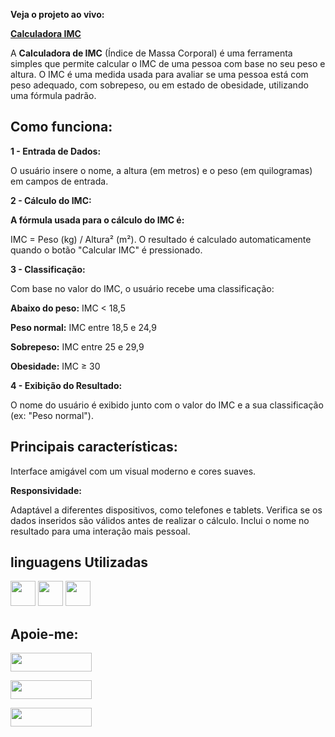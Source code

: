 **Veja o projeto ao vivo:**

**[Calculadora IMC](https://ninja1375.github.io/Calculadora-IMC/)**

A **Calculadora de IMC** (Índice de Massa Corporal) é uma ferramenta simples que permite calcular o IMC de uma pessoa com base no seu peso e altura. O IMC é uma medida usada para avaliar se uma pessoa está com peso adequado, com sobrepeso, ou em estado de obesidade, utilizando uma fórmula padrão.

## Como funciona: ##
**1 - Entrada de Dados:**

O usuário insere o nome, a altura (em metros) e o peso (em quilogramas) em campos de entrada.

**2 - Cálculo do IMC:**

**A fórmula usada para o cálculo do IMC é:**

IMC = Peso (kg) / Altura² (m²).
O resultado é calculado automaticamente quando o botão "Calcular IMC" é pressionado.

**3 - Classificação:**

Com base no valor do IMC, o usuário recebe uma classificação:

**Abaixo do peso:** IMC < 18,5

**Peso normal:** IMC entre 18,5 e 24,9

**Sobrepeso:** IMC entre 25 e 29,9

**Obesidade:** IMC ≥ 30

**4 - Exibição do Resultado:**

O nome do usuário é exibido junto com o valor do IMC e a sua classificação (ex: "Peso normal").

## Principais características: ##
Interface amigável com um visual moderno e cores suaves.

**Responsividade:** 

Adaptável a diferentes dispositivos, como telefones e tablets.
Verifica se os dados inseridos são válidos antes de realizar o cálculo.
Inclui o nome no resultado para uma interação mais pessoal.

## linguagens Utilizadas ##

<a href="https://programartudo.blogspot.com/2024/11/html-tudo-o-que-precisa-para-comecar.html" target="_blank"><img loading="lazy" src="https://cdn.jsdelivr.net/gh/devicons/devicon/icons/html5/html5-original.svg" width="40" height="40"/></a> <a href="https://programartudo.blogspot.com/2024/11/css-como-dar-estilo-ao-teu-website.html" target="_blank"><img loading="lazy" src="https://cdn.jsdelivr.net/gh/devicons/devicon/icons/css3/css3-original.svg" width="40" height="40"/></a> <a href="https://programartudo.blogspot.com/2024/11/javascript-linguagem-dinamica-da-web.html" target="_blank"><img loading="lazy" src="https://cdn.jsdelivr.net/gh/devicons/devicon/icons/javascript/javascript-original.svg" width="40" height="40"/></a>

## Apoie-me:

<a href="https://buymeacoffee.com/antonio13" target="_blank"><img loading="lazy" src="https://img.buymeacoffee.com/button-api/?text=Buy%20me%20a%20coffee&emoji=&slug=seu_nome_de_usuario&button_colour=FFDD00&font_colour=000000&font_family=Cookie&outline_colour=000000&coffee_colour=ffffff" width="130" height="30"></a>

<a href="https://www.paypal.com/donate/?hosted_button_id=DN574F28FYUNG" target="_blank"><img loading="lazy" src="https://upload.wikimedia.org/wikipedia/commons/b/b5/PayPal.svg" width="130" height="30"></a>

<a href="https://github.com/sponsors/Ninja1375" target="_blank"><img loading="lazy" src="https://img.shields.io/badge/-Sponsor-ea4aaa?style=for-the-badge&logo=github&logoColor=white" width="130" height="30"></a>
